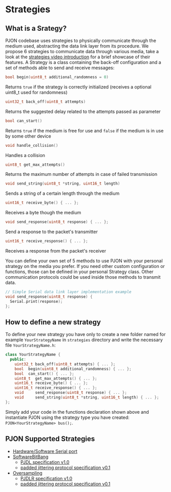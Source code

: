 # Strategies

## What is a Srategy?

PJON codebase uses strategies to physically communicate through the medium used, abstracting the data link layer from its procedure. We propose 6 strategies to communicate data through various media, take a look at the [strategies video introduction](https://www.youtube.com/watch?v=yPu45xoAHGg) for a brief showcase of their features. A Strategy is a class containing the back-off configuration and a set of methods able to send and receive messages:

```cpp
bool begin(uint8_t additional_randomness = 0)
```
Returns `true` if the strategy is correctly initialized (receives a optional uint8_t used for randomness)

```cpp
uint32_t back_off(uint8_t attempts)
```
Returns the suggested delay related to the attempts passed as parameter

```cpp
bool can_start()
```
Returns `true` if the medium is free for use and `false` if the medium is in use by some other device

```cpp
void handle_collision()
```
Handles a collision

```cpp
uint8_t get_max_attempts()
```
Returns the maximum number of attempts in case of failed transmission

```cpp
void send_string(uint8_t *string, uint16_t length)
```
Sends a string of a certain length through the medium

```cpp
uint16_t receive_byte() { ... };
```
Receives a byte though the medium

```cpp
void send_response(uint8_t response) { ... };
```
Send a response to the packet's transmitter

```cpp
uint16_t receive_response() { ... };
```
Receives a response from the packet's receiver

You can define your own set of 5 methods to use PJON with your personal strategy on the media you prefer. If you need other custom configuration or functions, those can be defined in your personal Strategy class. Other communication protocols could be used inside those methods to transmit data.

```cpp
// Simple Serial data link layer implementation example
void send_response(uint8_t response) {
  Serial.print(response);
};
```

## How to define a new strategy
To define your new strategy you have only to create a new folder named for example `YourStrategyName` in `strategies`
directory and write the necessary file `YourStrategyName.h`:

```cpp
class YourStrategyName {
  public:
    uint32_t back_off(uint8_t attempts) { ... };
    bool  begin(uint8_t additional_randomness) { ... };
    bool  can_start() { ... };
    uint8_t  get_max_attempts() { ... };
    uint16_t receive_byte() { ... };
    uint16_t receive_response() { ... };
    void     send_response(uint8_t response) { ... };
    void     send_string(uint8_t *string, uint16_t length) { ... };
};
```

Simply add your code in the functions declaration shown above and instantiate PJON using the strategy type you
have created: `PJON<YourStrategyName> bus();`.

## PJON Supported Strategies
 * [Hardware/Software Serial port](/strategies/ThroughSerial/README.md)
 * [SoftwareBitBang](/strategies/SoftwareBitBang/README.md)
   - [PJDL specification v1.0](/strategies/SoftwareBitBang/specification/PJDL-specification-v1.0.md)
   - [padded jittering protocol specification v0.1](/strategies/SoftwareBitBang/specification/padded-jittering-protocol-specification-v0.1.md)
 * [Oversampling](/strategies/OverSampling/README.md)
   - [PJDLR specification v1.0](/strategies/OverSampling/specification/PJDLR-specification-v1.0.md)
   - [padded jittering protocol specification v0.1](/strategies/OverSampling/specification/padded-jittering-protocol-specification-v0.1.md)


